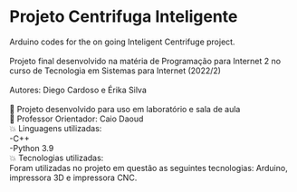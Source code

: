 # Projeto Centrifuga Inteligente
Arduino codes for the on going Inteligent Centrifuge project.
<br/> <br/>
Projeto final desenvolvido na matéria de Programação para Internet 2 no curso de Tecnologia em Sistemas para Internet (2022/2)
<br/><br/>
Autores: Diego Cardoso e Érika Silva
<br/><br/>
🌱 Projeto desenvolvido para uso em laboratório e sala de aula<br/>
🏫 Professor Orientador: Caio Daoud<br/>
💥 Linguagens utilizadas:<br/>
-C++ <br/>
-Python 3.9<br/>
💥 Tecnologias utilizadas:<br/>
Foram utilizadas no projeto em questão as seguintes tecnologias: Arduino,
impressora 3D e impressora CNC.
